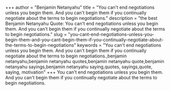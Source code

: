 +++
author = "Benjamin Netanyahu"
title = "You can't end negotiations unless you begin them. And you can't begin them if you continually negotiate about the terms to begin negotiations."
description = "the best Benjamin Netanyahu Quote: You can't end negotiations unless you begin them. And you can't begin them if you continually negotiate about the terms to begin negotiations."
slug = "you-cant-end-negotiations-unless-you-begin-them-and-you-cant-begin-them-if-you-continually-negotiate-about-the-terms-to-begin-negotiations"
keywords = "You can't end negotiations unless you begin them. And you can't begin them if you continually negotiate about the terms to begin negotiations.,benjamin netanyahu,benjamin netanyahu quotes,benjamin netanyahu quote,benjamin netanyahu sayings,benjamin netanyahu saying,quotes, sayings,quote, saying, motivation"
+++
You can't end negotiations unless you begin them. And you can't begin them if you continually negotiate about the terms to begin negotiations.
